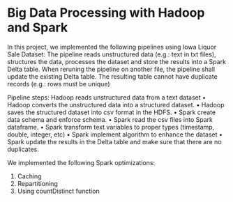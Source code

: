 # Big Data Processing with Hadoop and Spark
In this project, we implemented the following pipelines using Iowa Liquor Sale Dataset:
The pipeline reads unstructured data (e.g.: text in txt files), structures the data, processes the 
dataset and store the results into a Spark Delta table. 
When reruning the pipeline on another file, the pipeline shall update the existing Delta table. 
The resulting table cannot have duplicate records (e.g.: rows must be unique)

Pipeline steps:
Hadoop reads unstructured data from a text dataset
• Hadoop converts the unstructured data into a structured dataset.
• Hadoop saves the structured dataset into csv format in the HDFS.
• Spark create data schema and enforce schema. 
• Spark read the csv files into Spark dataframe.
• Spark transform text variables to proper types (timestamp, double, integer, etc)
• Spark implement algorithm to enhance the dataset
• Spark update the results in the Delta table and make sure that there are no duplicates.

We implemented the following Spark optimizations:
1. Caching
2. Repartitioning
3. Using countDistinct function
